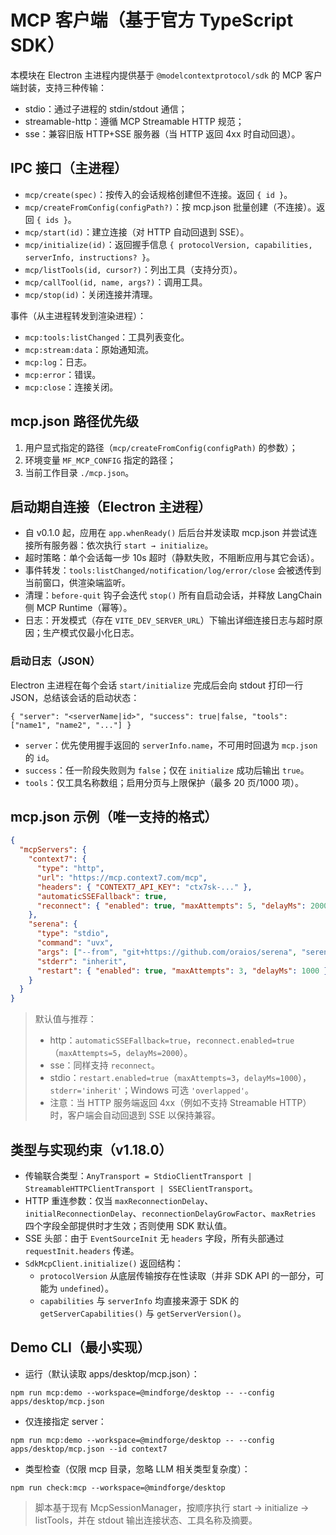 # MCP 客户端（基于官方 TypeScript SDK）

本模块在 Electron 主进程内提供基于 `@modelcontextprotocol/sdk` 的 MCP 客户端封装，支持三种传输：

- stdio：通过子进程的 stdin/stdout 通信；
- streamable-http：遵循 MCP Streamable HTTP 规范；
- sse：兼容旧版 HTTP+SSE 服务器（当 HTTP 返回 4xx 时自动回退）。

## IPC 接口（主进程）

- `mcp/create(spec)`：按传入的会话规格创建但不连接。返回 `{ id }`。
- `mcp/createFromConfig(configPath?)`：按 mcp.json 批量创建（不连接）。返回 `{ ids }`。
- `mcp/start(id)`：建立连接（对 HTTP 自动回退到 SSE）。
- `mcp/initialize(id)`：返回握手信息 `{ protocolVersion, capabilities, serverInfo, instructions? }`。
- `mcp/listTools(id, cursor?)`：列出工具（支持分页）。
- `mcp/callTool(id, name, args?)`：调用工具。
- `mcp/stop(id)`：关闭连接并清理。

事件（从主进程转发到渲染进程）：

- `mcp:tools:listChanged`：工具列表变化。
- `mcp:stream:data`：原始通知流。
- `mcp:log`：日志。
- `mcp:error`：错误。
- `mcp:close`：连接关闭。

## mcp.json 路径优先级

1. 用户显式指定的路径（`mcp/createFromConfig(configPath)` 的参数）；
2. 环境变量 `MF_MCP_CONFIG` 指定的路径；
3. 当前工作目录 `./mcp.json`。

## 启动期自连接（Electron 主进程）

- 自 v0.1.0 起，应用在 `app.whenReady()` 后后台并发读取 mcp.json 并尝试连接所有服务器：依次执行 `start → initialize`。
- 超时策略：单个会话每一步 10s 超时（静默失败，不阻断应用与其它会话）。
- 事件转发：`tools:listChanged/notification/log/error/close` 会被透传到当前窗口，供渲染端监听。
- 清理：`before-quit` 钩子会迭代 `stop()` 所有自启动会话，并释放 LangChain 侧 MCP Runtime（幂等）。
- 日志：开发模式（存在 `VITE_DEV_SERVER_URL`）下输出详细连接日志与超时原因；生产模式仅最小化日志。

### 启动日志（JSON）

Electron 主进程在每个会话 `start/initialize` 完成后会向 stdout 打印一行 JSON，总结该会话的启动状态：

```
{ "server": "<serverName|id>", "success": true|false, "tools": ["name1", "name2", "..."] }
```

- `server`：优先使用握手返回的 `serverInfo.name`，不可用时回退为 `mcp.json` 的 `id`。
- `success`：任一阶段失败则为 `false`；仅在 `initialize` 成功后输出 `true`。
- `tools`：仅工具名称数组；启用分页与上限保护（最多 20 页/1000 项）。

## mcp.json 示例（唯一支持的格式）

```json
{
  "mcpServers": {
    "context7": {
      "type": "http",
      "url": "https://mcp.context7.com/mcp",
      "headers": { "CONTEXT7_API_KEY": "ctx7sk-..." },
      "automaticSSEFallback": true,
      "reconnect": { "enabled": true, "maxAttempts": 5, "delayMs": 2000 }
    },
    "serena": {
      "type": "stdio",
      "command": "uvx",
      "args": ["--from", "git+https://github.com/oraios/serena", "serena", "start-mcp-server", "--enable-web-dashboard", "false"],
      "stderr": "inherit",
      "restart": { "enabled": true, "maxAttempts": 3, "delayMs": 1000 }
    }
  }
}
```

> 默认值与推荐：
> - http：`automaticSSEFallback=true`，`reconnect.enabled=true`（`maxAttempts=5`，`delayMs=2000`）。
> - sse：同样支持 `reconnect`。
> - stdio：`restart.enabled=true`（`maxAttempts=3`，`delayMs=1000`），`stderr='inherit'`；Windows 可选 `'overlapped'`。
> - 注意：当 HTTP 服务端返回 4xx（例如不支持 Streamable HTTP）时，客户端会自动回退到 SSE 以保持兼容。

## 类型与实现约束（v1.18.0）

- 传输联合类型：`AnyTransport = StdioClientTransport | StreamableHTTPClientTransport | SSEClientTransport`。
- HTTP 重连参数：仅当 `maxReconnectionDelay`、`initialReconnectionDelay`、`reconnectionDelayGrowFactor`、`maxRetries` 四个字段全部提供时才生效；否则使用 SDK 默认值。
- SSE 头部：由于 `EventSourceInit` 无 `headers` 字段，所有头部通过 `requestInit.headers` 传递。
- `SdkMcpClient.initialize()` 返回结构：
  - `protocolVersion` 从底层传输按存在性读取（并非 SDK API 的一部分，可能为 `undefined`）。
  - `capabilities` 与 `serverInfo` 均直接来源于 SDK 的 `getServerCapabilities()` 与 `getServerVersion()`。

## Demo CLI（最小实现）

- 运行（默认读取 apps/desktop/mcp.json）：

`
npm run mcp:demo --workspace=@mindforge/desktop -- --config apps/desktop/mcp.json
`

- 仅连接指定 server：

`
npm run mcp:demo --workspace=@mindforge/desktop -- --config apps/desktop/mcp.json --id context7
`

- 类型检查（仅限 mcp 目录，忽略 LLM 相关类型复杂度）：

`
npm run check:mcp --workspace=@mindforge/desktop
`

> 脚本基于现有 McpSessionManager，按顺序执行 start → initialize → listTools，并在 stdout 输出连接状态、工具名称及摘要。

